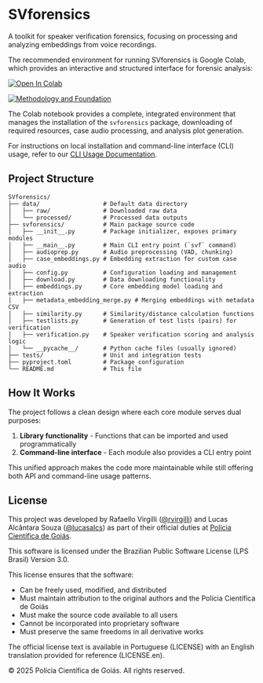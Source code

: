 # SVforensics

A toolkit for speaker verification forensics, focusing on processing and analyzing embeddings from voice recordings.

The recommended environment for running SVforensics is Google Colab, which provides an interactive and structured interface for forensic analysis:

[![Open In Colab](https://colab.research.google.com/assets/colab-badge.svg)](https://colab.research.google.com/github/sepai-dev/SVforensics/blob/main/notebooks/svforensics.ipynb)

[![Methodology and Foundation](https://img.shields.io/badge/Methodology%20and%20Foundation-Google%20Docs-blue?logo=google-docs&logoColor=white)](https://docs.google.com/document/d/1PCvHK_CqQVjBnwv5hcJmPwflBAQdmsR_G-3RdNJufdo/edit?usp=sharing)

The Colab notebook provides a complete, integrated environment that manages the installation of the `svforensics` package, downloading of required resources, case audio processing, and analysis plot generation.

For instructions on local installation and command-line interface (CLI) usage, refer to our [CLI Usage Documentation](docs/cli_usage.md).

## Project Structure

```
SVforensics/
├── data/                  # Default data directory
│   ├── raw/               # Downloaded raw data
│   └── processed/         # Processed data outputs
├── svforensics/           # Main package source code
│   ├── __init__.py        # Package initializer, exposes primary modules
│   ├── __main__.py        # Main CLI entry point (`svf` command)
│   ├── audioprep.py       # Audio preprocessing (VAD, chunking)
│   ├── case_embeddings.py # Embedding extraction for custom case audio
│   ├── config.py          # Configuration loading and management
│   ├── download.py        # Data downloading functionality
│   ├── embeddings.py      # Core embedding model loading and extraction
│   ├── metadata_embedding_merge.py # Merging embeddings with metadata CSV
│   ├── similarity.py      # Similarity/distance calculation functions
│   ├── testlists.py       # Generation of test lists (pairs) for verification
│   ├── verification.py    # Speaker verification scoring and analysis logic
│   └── __pycache__/       # Python cache files (usually ignored)
├── tests/                 # Unit and integration tests
├── pyproject.toml         # Package configuration
└── README.md              # This file
```

## How It Works

The project follows a clean design where each core module serves dual purposes:
1. **Library functionality** - Functions that can be imported and used programmatically
2. **Command-line interface** - Each module also provides a CLI entry point

This unified approach makes the code more maintainable while still offering both API and command-line usage patterns.

## License

This project was developed by Rafaello Virgilli ([@rvirgilli](https://github.com/rvirgilli)) and Lucas Alcântara Souza ([@lucasalcs](https://github.com/lucasalcs)) as part of their official duties at [Polícia Científica de Goiás](https://www.policiacientifica.go.gov.br/).

This software is licensed under the Brazilian Public Software License (LPS Brasil) Version 3.0.

This license ensures that the software:
- Can be freely used, modified, and distributed
- Must maintain attribution to the original authors and the Polícia Científica de Goiás
- Must make the source code available to all users
- Cannot be incorporated into proprietary software
- Must preserve the same freedoms in all derivative works

The official license text is available in Portuguese (LICENSE) with an English translation provided for reference (LICENSE.en).

© 2025 Polícia Científica de Goiás. All rights reserved. 